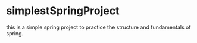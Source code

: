 # simplestSpringProject
this is a simple spring project to practice the structure and fundamentals of spring. 
